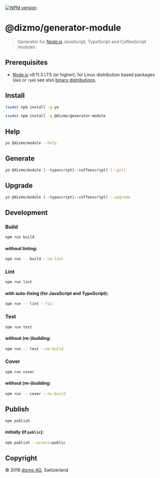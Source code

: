 [![NPM version](https://badge.fury.io/js/%40dizmo%2Fgenerator-module.svg)](https://npmjs.org/package/@dizmo/generator-module)

# @dizmo/generator-module
> Generator for [Node.js] JavaScript, TypeScript and CoffeeScript modules

## Prerequisites

* [Node.js] v8.11.3 LTS (or higher); for Linux distribution based packages (`deb` or `rpm`) see also [binary distributions](https://github.com/nodesource/distributions).

## Install
```sh
(sudo) npm install -g yo
```
```sh
(sudo) npm install -g @dizmo/generator-module
```

## Help
```sh
yo @dizmo/module --help
```

## Generate
```sh
yo @dizmo/module [--typescript|--coffeescript] [--git]
```

## Upgrade
```sh
yo @dizmo/module [--typescript|--coffeescript] --upgrade
```

## Development
### Build
```sh
npm run build
```
#### without linting:
```sh
npm run -- build --no-lint
```
### Lint
```sh
npm run lint
```
#### with auto-fixing (for JavaScript and TypeScript):
```sh
npm run -- lint --fix
```
### Test
```sh
npm run test
```
#### without (re-)building:
```sh
npm run -- test --no-build
```
### Cover
```sh
npm run cover
```
#### without (re-)building:
```sh
npm run -- cover --no-build
```

## Publish
```sh
npm publish
```
#### initially (if `public`):
```sh
npm publish --access=public
```

## Copyright

 © 2018 [dizmo AG](http://dizmo.com/), Switzerland

[Node.js]: https://nodejs.org
